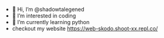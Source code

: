 - 👋 Hi, I’m @shadowtalegened
- 👀 I’m interested in coding
- 🌱 I’m currently learning python
- checkout my website https://web-skodo.shoot-xx.repl.co/


<!---
shadowtalegened/shadowtalegened is a ✨ special ✨ repository because its `README.md` (this file) appears on your GitHub profile.
You can click the Preview link to take a look at your changes.
--->
